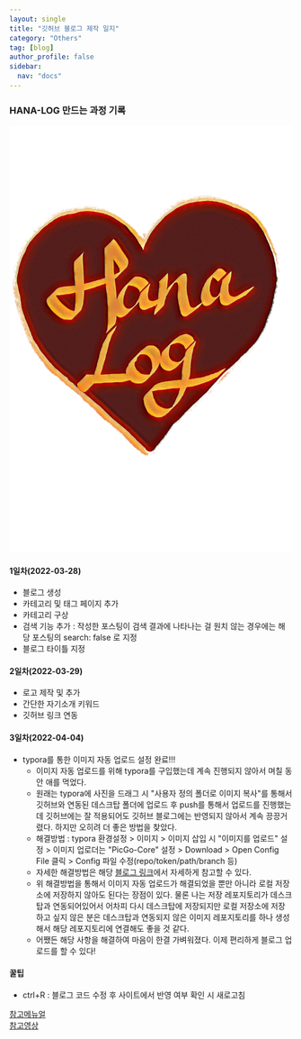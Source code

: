 ```yaml
---
layout: single
title: "깃허브 블로그 제작 일지"
category: "Others"
tag: [blog]
author_profile: false
sidebar:
  nav: "docs"
---
```


### HANA-LOG 만드는 과정 기록

<img src="https://raw.githubusercontent.com/hanalog/hanalog.github.io/gh-pages/images/hanalog_logo_sunrise.png" alt="hanalog_logo_sunrise" style="zoom:80%;" />

#### 1일차(2022-03-28)
- 블로그 생성
- 카테고리 및 태그 페이지 추가
- 카테고리 구상
- 검색 기능 추가 : 작성한 포스팅이 검색 결과에 나타나는 걸 원치 않는 경우에는 해당 포스팅의 search: false 로 지정
- 블로그 타이틀 지정

#### 2일차(2022-03-29)
- 로고 제작 및 추가
- 간단한 자기소개 키워드
- 깃허브 링크 연동

#### 3일차(2022-04-04)

- typora를 통한 이미지 자동 업로드 설정 완료!!!
  - 이미지 자동 업로드를 위해 typora를 구입했는데 계속 진행되지 않아서 며칠 동안 애를 먹었다. 
  - 원래는 typora에 사진을 드래그 시 "사용자 정의 폴더로 이미지 복사"를 통해서 깃허브와 연동된 데스크탑 폴더에 업로드 후 push를 통해서 업로드를 진행했는데 깃허브에는 잘 적용되어도 깃허브 블로그에는 반영되지 않아서 계속 끙끙거렸다. 하지만 오히려 더 좋은 방법을 찾았다.
  - 해결방법 : typora 환경설정 > 이미지 > 이미지 삽입 시 "이미지를 업로드"  설정 > 이미지 업로더는  "PicGo-Core" 설정 > Download > Open Config File 클릭 > Config 파일 수정(repo/token/path/branch 등)
  - 자세한 해결방법은 해당 [블로그 링크](https://donggod.tistory.com/139)에서 자세하게 참고할 수 있다.
  - 위 해결방법을 통해서 이미지 자동 업로드가 해결되었을 뿐만 아니라 로컬 저장소에 저장하지 않아도 된다는 장점이 있다. 물론 나는 저장 레포지토리가 데스크탑과 연동되어있어서 어차피 다시 데스크탑에 저장되지만 로컬 저장소에 저장하고 싶지 않은 분은 데스크탑과 연동되지 않은 이미지 레포지토리를 하나 생성해서 해당 레포지토리에 연결해도 좋을 것 같다.
  - 어쨌든 해당 사항을 해결하여 마음이 한결 가벼워졌다. 이제 편리하게 블로그 업로드를 할 수 있다!

#### 꿀팁
- ctrl+R : 블로그 코드 수정 후 사이트에서 반영 여부 확인 시 새로고침

[참고메뉴얼](https://mmistakes.github.io/minimal-mistakes/docs/quick-start-guide/)  
[참고영상](https://www.youtube.com/playlist?list=PLIMb_GuNnFwfQBZQwD-vCZENL5YLDZekr)
